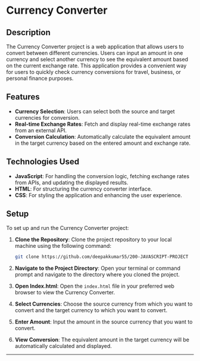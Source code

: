 # Currency Converter

## Description

The Currency Converter project is a web application that allows users to convert between different currencies. Users can input an amount in one currency and select another currency to see the equivalent amount based on the current exchange rate. This application provides a convenient way for users to quickly check currency conversions for travel, business, or personal finance purposes.

## Features

- **Currency Selection**: Users can select both the source and target currencies for conversion.
- **Real-time Exchange Rates**: Fetch and display real-time exchange rates from an external API.
- **Conversion Calculation**: Automatically calculate the equivalent amount in the target currency based on the entered amount and exchange rate.

## Technologies Used

- **JavaScript**: For handling the conversion logic, fetching exchange rates from APIs, and updating the displayed results.
- **HTML**: For structuring the currency converter interface.
- **CSS**: For styling the application and enhancing the user experience.

## Setup

To set up and run the Currency Converter project:

1. **Clone the Repository**: Clone the project repository to your local machine using the following command:

   ```bash
   git clone https://github.com/deepakkumar55/200-JAVASCRIPT-PROJECT
   ```

2. **Navigate to the Project Directory**: Open your terminal or command prompt and navigate to the directory where you cloned the project.

3. **Open Index.html**: Open the `index.html` file in your preferred web browser to view the Currency Converter.

4. **Select Currencies**: Choose the source currency from which you want to convert and the target currency to which you want to convert.

5. **Enter Amount**: Input the amount in the source currency that you want to convert.

6. **View Conversion**: The equivalent amount in the target currency will be automatically calculated and displayed.

---

